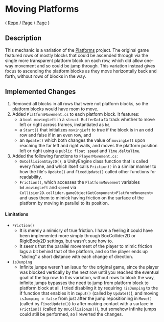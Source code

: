 # Moving Platforms
( [Repo](https://github.com/JaiChong/css385/tree/main/01_unity_basics/moving_platforms) / [Page](https://jaichong.github.io/css385/01_unity_basics/moving_platforms) / [Page](https://jaichong.github.io/css385/01_unity_basics/build_webgl) )

## Description
This mechanic is a variation of the [Platforms](https://github.com/t4guw/100-Unity-Mechanics-for-Programmers/tree/master/programs/platforms) project. The original game featured rows of mostly blocks that could be ascended through via the single more transparent platform block on each row, which did allow one-way movement and so could be jump through.  This variation instead gives focus to ascending the platform blocks as they move horizontally back and forth, without rows of blocks in the way.

## Implemented Changes
1. Removed all blocks in all rows that were not platform blocks, so the platform blocks would have room to move.
2. Added `PlatformMovement.cs` to each platform block.  It features:
    - a `bool movingLeft` in a `struct BufferData` to track whether to move left or right across frames, instantiated as `bd`,
    - a `Start()` that initializes `movingLeft` to true if the block is in an odd row and false if in an even row, and
    - an `Update()` which both changes the value of `movingLeft` upon reaching the far left and right walls, and moves the platform position left or right using a `public float speed` and `Time.deltaTime`.
3. Added the following functions to `PlayerMovement.cs`:
    - `OnCollisionStay2D()`, a UnityEngine class function that is called every frame, and which itself calls `Friction()` in a similar manner to how the file's `Update()` and `FixedUpdate()` called other functions for readability.
    - `Friction()`, which accesses the `PlatformMovement` variables `bd.movingLeft` and `speed` via `Collision2D.collider.gameObjectGetComponent<PlatformMovement>` and uses them to mimick having friction on the surface of the platform by moving in parallel to its position.

#### Limitations
- `Friction()`
    - It is merely a mimicry of true friction.  I have a feeling it could have been implemented more simply through BoxCollider2D or RigidBody2D settings, but wasn't sure how to.
    - It seems that the parallel movement of the player to mimic friction lags a bit behind that of the platform, and so the player ends up "sliding" a short distance with each change of direction.
- `isJumping`
    - Infinite jumps weren't an issue for the original game, since the player was blocked vertically by the next row until you reached the eventual goal of the top row.  In this variation, without rows to block the way, infinite jumps bypasses the need to jump from platform block to platform block at all.  I tried disabling it by requiring `!isJumping` to the if function that enables it in `Input()` (called by `Update()`), and moving `isJumping = false` from just after the jump repositioning in `Move()` (called by `FixedUpdate()`) to after making contact with a surface in `Friction()` (called by `OnCollision2D()`), but somehow infinite jumps could still be performed, so I reverted the changes.
